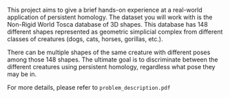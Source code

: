 This project aims to give a brief hands-on experience at a real-world application of persistent homology. The dataset you will work with is the Non-Rigid World Tosca database of 3D shapes. This database has 148 different shapes represented as geometric simplicial complex from different classes of creatures (dogs, cats, horses, gorillas, etc.). 

There can be multiple shapes of the same creature with different poses among those 148 shapes. The ultimate goal is to discriminate between the different creatures using persistent homology, regardless what pose they may be in.

For more details, please refer to `problem_description.pdf`
